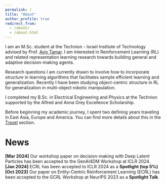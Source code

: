```yaml
---
permalink: /
title: "About"
author_profile: true
redirect_from: 
  - /about/
  - /about.html
---
```


I am an M.Sc. student at the Technion - Israel Institute of Technology advised by Prof. [Aviv Tamar](https://avivt.github.io/avivt/).
I am interested in Reinforcement Learning (RL) and related representation learning research towards building general and adaptive decision-making agents.

Research questions I am currently drawn to involve how to incorporate *structure* in learning algorithms that facilitates sample efficient learning and generalization.
Recently I have been studying object-centric structure in RL for generalization in multi-object robotic manipulation.

I completed my B.Sc. in Electrical Engineering and Physics at the Technion supported by the Alfred and Anna Grey Excellence Scholarship.

Before beginning my academic journey, I spent two defining years traveling in East Asia, Europe and America. You can find more details about this in the [Travel](https://danhrmti.github.io//travel/) section.

News
======
**[Mar 2024]** Our workshop paper on decision-making with Deep Latent Particles has been accepted to the GenAI4DM Workshop at ICLR 2024.\
**[Jan 2024]** ECRL has been accepted to ICLR 2024 as a **Spotlight (top 5%)**\
**[Oct 2023]** Our paper on Entity-Centric Reinforcement Learning (ECRL) has been accepted to the GCRL Workshop at NeurIPS 2023 as a **Spotlight Talk**.